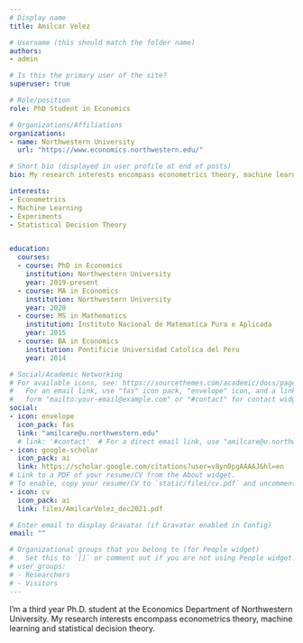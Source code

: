 ```yaml
---
# Display name
title: Amilcar Velez

# Username (this should match the folder name)
authors:
- admin

# Is this the primary user of the site?
superuser: true

# Role/position
role: PhD Student in Economics

# Organizations/Affiliations
organizations:
- name: Northwestern University
  url: "https://www.economics.northwestern.edu/"

# Short bio (displayed in user profile at end of posts)
bio: My research interests encompass econometrics theory, machine learning and statistical decision theory.

interests:
- Econometrics
- Machine Learning
- Experiments
- Statistical Decision Theory


education:
  courses:
  - course: PhD in Economics
    institution: Northwestern University
    year: 2019-present
  - course: MA in Economics
    institution: Northwestern University
    year: 2020
  - course: MS in Mathematics
    institution: Instituto Nacional de Matematica Pura e Aplicada
    year: 2015
  - course: BA in Economics
    institution: Pontificie Universidad Catolica del Peru
    year: 2014

# Social/Academic Networking
# For available icons, see: https://sourcethemes.com/academic/docs/page-builder/#icons
#   For an email link, use "fas" icon pack, "envelope" icon, and a link in the
#   form "mailto:your-email@example.com" or "#contact" for contact widget.
social:
- icon: envelope
  icon_pack: fas
  link: "amilcare@u.northwestern.edu"
  # link: '#contact'  # For a direct email link, use "amilcare@u.northwestern.edu".
- icon: google-scholar
  icon_pack: ai
  link: https://scholar.google.com/citations?user=v8yn0pgAAAAJ&hl=en
# Link to a PDF of your resume/CV from the About widget.
# To enable, copy your resume/CV to `static/files/cv.pdf` and uncomment the lines below.
- icon: cv
  icon_pack: ai
  link: files/AmilcarVelez_dec2021.pdf

# Enter email to display Gravatar (if Gravatar enabled in Config)
email: ""

# Organizational groups that you belong to (for People widget)
#   Set this to `[]` or comment out if you are not using People widget.
# user_groups:
# - Researchers
# - Visitors
---
```


I’m a third year Ph.D. student at the Economics Department of Northwestern University. My research interests encompass econometrics theory, machine learning and statistical decision theory.
